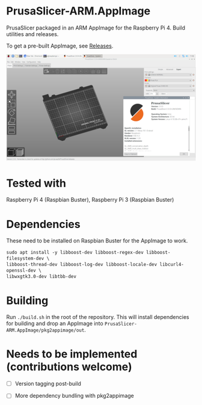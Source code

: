 # PrusaSlicer-ARM.AppImage

PrusaSlicer packaged in an ARM AppImage for the Raspberry Pi 4. Build utilities and releases.

To get a pre-built AppImage, see [Releases](https://github.com/davidk/PrusaSlicer-ARM.AppImage/releases).

![Screenshot showing PrusaSlicer running on a Pi with system details](prusaslicer-on-pi.png)

# Tested with

Raspberry Pi 4 (Raspbian Buster), Raspberry Pi 3 (Raspbian Buster)

# Dependencies 

These need to be installed on Raspbian Buster for the AppImage to work.

    sudo apt install -y libboost-dev libboost-regex-dev libboost-filesystem-dev \
    libboost-thread-dev libboost-log-dev libboost-locale-dev libcurl4-openssl-dev \
    libwxgtk3.0-dev libtbb-dev
    
# Building

Run `./build.sh` in the root of the repository. This will install dependencies for building and drop an AppImage into `PrusaSlicer-ARM.AppImage/pkg2appimage/out`.

# Needs to be implemented (contributions welcome)

- [ ] Version tagging post-build

- [ ] More dependency bundling with pkg2appimage
